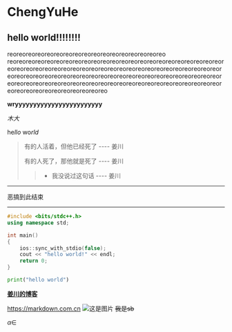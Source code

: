 # ChengYuHe
## hello world!!!!!!!!

reoreoreoreoreoreoreoreoreoreoreoreoreoreoreoreoreo
reoreoreoreoreoreoreoreoreoreoreoreoreoreoreoreoreoreoreoreoreoreoreoreoreoreoreoreoreoreoreoreoreoreoreoreoreoreoreoreoreoreoreoreoreoreoreoreoreoreoreoreoreoreoreoreoreoreoreoreoreoreoreoreoreoreoreoreoreoreoreoreoreoreoreoreoreoreoreoreoreoreoreoreoreoreoreoreoreoreoreoreoreoreoreoreoreoreoreoreoreoreoreo

**wryyyyyyyyyyyyyyyyyyyyyyyy**

_木大_

he*llo* wo*rld*

> 有的人活着，但他已经死了 ---- 姜川
>
> 有的人死了，那他就是死了 ---- 姜川
>> - 我没说过这句话 ---- 姜川

********

恶搞到此结束

********

```cpp
#include <bits/stdc++.h>
using namespace std;

int main()
{
    ios::sync_with_stdio(false);
    cout << "hello world!" << endl;
    return 0;
}
```

```python
print("hello world")
```

**[姜川的博客](https://kyoukawa.github.io/)**

<https://markdown.com.cn>
![这是图片](https://www.udacity.com/blog/wp-content/uploads/2020/11/Hello-World_Blog-scaled.jpeg)
~~我是sb~~

$\alpha \in$
